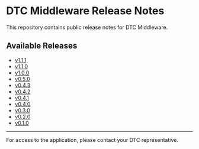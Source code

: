 # DTC Middleware Release Notes

This repository contains public release notes for DTC Middleware.

## Available Releases

- [v1.1.1](./v1.1.1.md)
- [v1.1.0](./v1.1.0.md)
- [v1.0.0](./v1.0.0.md)
- [v0.5.0](./v0.5.0.md)
- [v0.4.3](./v0.4.3.md)
- [v0.4.2](./v0.4.2.md)
- [v0.4.1](./v0.4.1.md)
- [v0.4.0](./v0.4.0.md)
- [v0.3.0](./v0.3.0.md)
- [v0.2.0](./v0.2.0.md)
- [v0.1.0](./v0.1.0.md)

---

For access to the application, please contact your DTC representative.
